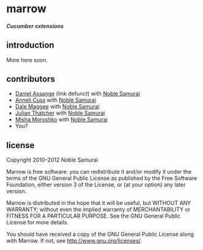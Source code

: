 # marrow
##### <span style="color: #333">Cucumber extensions</span> 

## introduction

More here soon.

## contributors

 - [Daniel Assange](http://github.com/somnidea) (link defunct) with [Noble Samurai](http://github.com/noblesamurai)
 - [Anneli Cuss](http://github.com/anneli) with [Noble Samurai](http://github.com/noblesamurai)
 - [Dale Maggee](http://github.com/AntiSol) with [Noble Samurai](http://github.com/noblesamurai)
 - [Julian Thatcher](http://github.com/DaedalusRaistlin) with [Noble Samurai](http://github.com/noblesamurai)
 - [Misha Moroshko](http://github.com/moroshko) with [Noble Samurai](http://github.com/noblesamurai)
 - You?

## license

Copyright 2010–2012 Noble Samurai

Marrow is free software: you can redistribute it and/or modify it under the terms of the GNU General Public License as published by the Free Software Foundation, either version 3 of the License, or (at your option) any later version.

Marrow is distributed in the hope that it will be useful, but WITHOUT ANY WARRANTY; without even the implied warranty of MERCHANTABILITY or FITNESS FOR A PARTICULAR PURPOSE.  See the GNU General Public License for more details.

You should have received a copy of the GNU General Public License along with Marrow.  If not, see http://www.gnu.org/licenses/.

